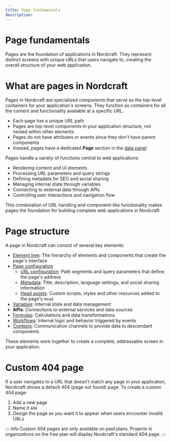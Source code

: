 ```yaml
---
title: Page fundamentals
description:
---
```


# Page fundamentals
Pages are the foundation of applications in Nordcraft. They represent distinct screens with unique URLs that users navigate to, creating the overall structure of your web application.

# What are pages in Nordcraft
Pages in Nordcraft are specialized components that serve as the top-level containers for your application's screens. They function as containers for all the content and functionality available at a specific URL. 
- Each page has a unique URL path
- Pages are top-level components in your application structure, not nested within other elements
- Pages do not have attributes or events since they don't have parent components
- Instead, pages have a dedicated **Page** section in the [data panel](/the-editor/data-panel)

Pages handle a variety of functions central to web applications:
- Rendering content and UI elements
- Processing URL parameters and query strings
- Defining metadata for SEO and social sharing
- Managing internal state through variables
- Connecting to external data through APIs
- Controlling user interactions and navigation flow

This combination of URL handling and component-like functionality makes pages the foundation for building complete web applications in Nordcraft.

# Page structure
A page in Nordcraft can consist of several key elements:
- [Element tree](/the-editor/element-tree): The hierarchy of elements and components that create the page's interface
- [Page configuration](/pages/page-configuration)
    - [URL configuration](/pages/page-configuration#url-structure): Path segments and query parameters that define the page's address
    - [Metadata](/pages/page-configuration#metadata): Title, description, language settings, and social sharing information
    - [Head assets](/pages/page-configuration#head-assets): Custom scripts, styles and other resources added to the page's `head`
- [Variables](/variables/overview): Internal state and data management
- **APIs**: Connections to external services and data sources
- [Formulas](/formulas/overview): Calculations and data transformations
- [Workflows](/workflows/overview): Internal logic and behavior triggered by events
- [Contexts](/contexts/overview): Communication channels to provide data to descendant components

These elements work together to create a complete, addressable screen in your application.

# Custom 404 page
If a user navigates to a URL that doesn't match any page in your application, Nordcraft shows a default 404 (page not found) page.
To create a custom 404 page:
1. Add a new page
2. Name it `404`
3. Design the page as you want it to appear when users encounter invalid URLs

::: info
Custom 404 pages are only available on paid plans. Projects in organizations on the free plan will display Nordcraft's standard 404 page.
:::